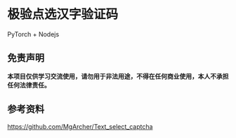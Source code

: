 # 极验点选汉字验证码
PyTorch + Nodejs

## 免责声明
**本项目仅供学习交流使用，请勿用于非法用途，不得在任何商业使用，本人不承担任何法律责任。**

## 参考资料
https://github.com/MgArcher/Text_select_captcha